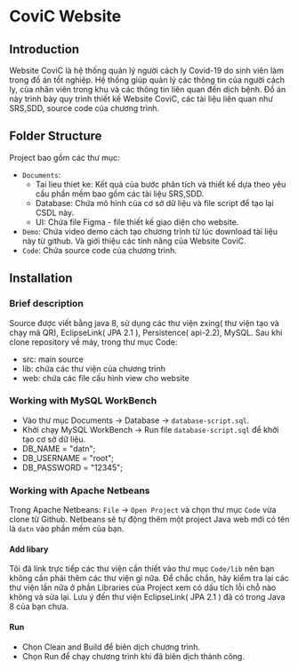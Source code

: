 # CoviC Website

## Introduction
Website CoviC là hệ thống quản lý người cách ly Covid-19 do sinh viên làm trong đồ án tốt nghiệp. Hệ thống giúp quản lý các thông tin của người cách ly, của nhân viên trong khu và các thông tin liên quan đến dịch bệnh.
Đồ án này trình bày quy trình thiết kế Website CoviC, các tài liệu liên quan như SRS,SDD, source code của chương trình.

## Folder Structure
Project bao gồm các thư mục:

- `Documents`:
	+ Tai lieu thiet ke: Kết quả của bước phân tích và thiết kế dựa theo yêu cầu phần mềm bao gồm các tài liệu SRS,SDD.
	+ Database: Chứa mô hình của cơ sở dữ liệu và file script để tạo lại CSDL này.
	+ UI: Chứa file Figma - file thiết kế giao diện cho website.
- `Demo`: Chứa video demo cách tạo chương trình từ lúc download tài liệu này từ github. Và giới thiệu các tính năng của Website CoviC.
- `Code`: Chứa source code của chương trình.

## Installation 
### Brief description
Source được viết bằng java 8, sử dụng các thư viện zxing( thư viện tạo và chạy mã QR), EclipseLink( JPA 2.1 ), Persistence( api-2.2), MySQL. Sau khi clone repository về máy, trong thư mục Code:
- src: main source
- lib: chứa các thư viện của chương trình
- web: chứa các file cấu hình view cho website

### Working with MySQL WorkBench
- Vào thư mục Documents -> Database -> `database-script.sql`.
- Khởi chạy MySQL WorkBench  -> Run file `database-script.sql` để khởi tạo cơ sở dữ liệu.
- DB_NAME = "datn";
- DB_USERNAME = "root";
- DB_PASSWORD = "12345";

### Working with Apache Netbeans
Trong Apache Netbeans: `File` -> `Open Project` và chọn thư mục `Code` vừa clone từ Github.
Netbeans sẽ tự động thêm một project Java web mới có tên là `datn` vào phần mềm của bạn.

#### Add libary
Tôi đã link trực tiếp các thư viện cần thiết vào thư mục `Code/lib` nên bạn không cần phải thêm các thư viện gì nữa.
Để chắc chắn, hãy kiểm tra lại các thư viện lần nữa ở phần Libraries của Project xem có dấu tích lỗi chỗ nào không và sửa lại.
Lưu ý đến thư viện EclipseLink( JPA 2.1 ) đã có trong Java 8 của bạn chưa.


#### Run
- Chọn Clean and Build để biên dịch chương trình.
- Chọn Run để chạy chương trình khi đã biên dịch thành công.